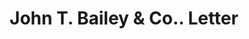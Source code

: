 ---
doi: 10.7916/D83N3FJ6
date_other: '1881'
date_other_textual: '1881'
form: correspondence
genre:
- Letters (correspondence)
name:
- John T. Bailey & Co.
object_in_context_url: https://biggert.cul.columbia.edu/items/view/ave_biggert_01426
subject_hierarchical_geographic:
- Philadelphia, Pennsylvania, United States
subject_name:
- John T. Bailey & Co.
title: John T. Bailey & Co.. Letter
sort_title: John T. Bailey & Co.. Letter
call_number: ave_biggert_01426
coordinates:
- 40.00944444444445,-75.13333333333334
pid: ave_biggert_01426
identifiers: ave_biggert_01426
thumbnail: https://derivativo-1.library.columbia.edu/iiif/2/ldpd:344756/full/!256,256/0/native.jpg
permalink: /biggert/ave_biggert_01426/
layout: iiif-image-page
---